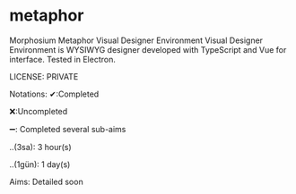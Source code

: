 
# metaphor

Morphosium Metaphor Visual Designer Environment
Visual Designer Environment is WYSIWYG designer developed with TypeScript and Vue for interface. Tested in Electron.

LICENSE: PRIVATE


Notations:
✔:Completed 

❌:Uncompleted 

➖: Completed several sub-aims 

..(3sa): 3 hour(s)

..(1gün): 1 day(s)

Aims:
    Detailed soon


